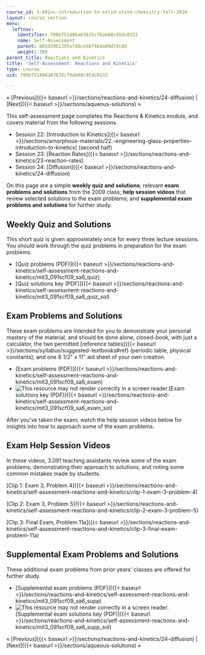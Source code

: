 ```yaml
---
course_id: 3-091sc-introduction-to-solid-state-chemistry-fall-2010
layout: course_section
menu:
  leftnav:
    identifier: 786b751486a83635cf6ab88c95dc0332
    name: Self-Assessment
    parent: 885d39b1395a748ce5bf46da89d7dc8d
    weight: 390
parent_title: Reactions and Kinetics
title: 'Self-Assessment: Reactions and Kinetics'
type: course
uid: 786b751486a83635cf6ab88c95dc0332

---
```


« [Previous]({{< baseurl >}}/sections/reactions-and-kinetics/24-diffusion) | [Next]({{< baseurl >}}/sections/aqueous-solutions) »

This self-assessment page completes the Reactions & Kinetics module, and covers material from the following sessions.

*   Session 22: [Introduction to Kinetics]({{< baseurl >}}/sections/amorphous-materials/22.-engineering-glass-properties-introduction-to-kinetics) (second half)
*   Session 23: [Reaction Rates]({{< baseurl >}}/sections/reactions-and-kinetics/23-reaction-rates)
*   Session 24: [Diffusion]({{< baseurl >}}/sections/reactions-and-kinetics/24-diffusion)

On this page are a simple **weekly quiz and solutions**; relevant **exam problems and solutions** from the 2009 class; **help session videos** that review selected solutions to the exam problems; and **supplemental exam problems and solutions** for further study.

Weekly Quiz and Solutions
-------------------------

This short quiz is given approximately once for every three lecture sessions. You should work through the quiz problems in preparation for the exam problems.

*   [Quiz problems (PDF)]({{< baseurl >}}/sections/reactions-and-kinetics/self-assessment-reactions-and-kinetics/mit3_091scf09_sa6_quiz)
*   [Quiz solutions key (PDF)]({{< baseurl >}}/sections/reactions-and-kinetics/self-assessment-reactions-and-kinetics/mit3_091scf09_sa6_quiz_sol)

Exam Problems and Solutions
---------------------------

These exam problems are intended for you to demonstrate your personal mastery of the material, and should be done alone, closed-book, with just a calculator, the two permitted [reference tables]({{< baseurl >}}/sections/syllabus/suggested-textbooks#ref) (periodic table, physical constants), and one 8 1/2" x 11" aid sheet of your own creation.

*   [Exam problems (PDF)]({{< baseurl >}}/sections/reactions-and-kinetics/self-assessment-reactions-and-kinetics/mit3_091scf09_sa6_exam)
*   ![This resource may not render correctly in a screen reader.](/images/inacessible.gif)[Exam solutions key (PDF)]({{< baseurl >}}/sections/reactions-and-kinetics/self-assessment-reactions-and-kinetics/mit3_091scf09_sa6_exam_sol)

After you've taken the exam, watch the help session videos below for insights into how to approach some of the exam problems.

Exam Help Session Videos
------------------------

In these videos, 3.091 teaching assistants review some of the exam problems, demonstrating their approach to solutions, and noting some common mistakes made by students.

[Clip 1: Exam 3, Problem 4]({{< baseurl >}}/sections/reactions-and-kinetics/self-assessment-reactions-and-kinetics/clip-1-exam-3-problem-4)

[Clip 2: Exam 3, Problem 5]({{< baseurl >}}/sections/reactions-and-kinetics/self-assessment-reactions-and-kinetics/clip-2-exam-3-problem-5)

[Clip 3: Final Exam, Problem 11a]({{< baseurl >}}/sections/reactions-and-kinetics/self-assessment-reactions-and-kinetics/clip-3-final-exam-problem-11a)

Supplemental Exam Problems and Solutions
----------------------------------------

These additional exam problems from prior years' classes are offered for further study.

*   [Supplemental exam problems (PDF)]({{< baseurl >}}/sections/reactions-and-kinetics/self-assessment-reactions-and-kinetics/mit3_091scf09_sa6_supp)
*   ![This resource may not render correctly in a screen reader.](/images/inacessible.gif)[Supplemental exam solutions key (PDF)]({{< baseurl >}}/sections/reactions-and-kinetics/self-assessment-reactions-and-kinetics/mit3_091scf09_sa6_supp_sol)

« [Previous]({{< baseurl >}}/sections/reactions-and-kinetics/24-diffusion) | [Next]({{< baseurl >}}/sections/aqueous-solutions) »